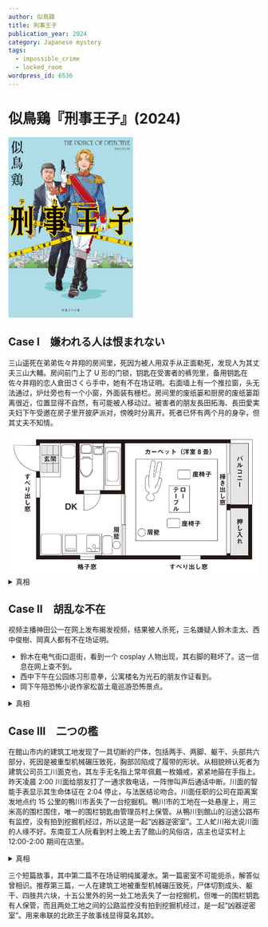 ```yaml
---
author: 似鳥鶏
title: 刑事王子
publication_year: 2024
category: Japanese mystery
tags:
  - impossible_crime
  - locked_room
wordpress_id: 6536
---
```


# 似鳥鶏『刑事王子』(2024)

<img src=images/2024_cover.jpg width=250/>

## Case Ⅰ　嫌われる人は恨まれない

三山遥死在弟弟佐々井翔的房间里，死因为被人用双手从正面勒死，发现人为其丈夫三山大輔。房间前门上了 U 形的门锁，钥匙在受害者的裤兜里，备用钥匙在佐々井翔的恋人倉田さくら手中，她有不在场证明。右面墙上有一个推拉窗，头无法通过，炉灶旁也有一个小窗，外面装有栅栏。房间里的废纸篓和厨房的废纸篓距离很近，位置显得不自然，有可能被人移动过。被害者的朋友長田拓海、長田愛実夫妇下午受邀在房子里开披萨派对，傍晚时分离开。死者已怀有两个月的身孕，但其丈夫不知情。

<img src=images/2024_locked_room.jpg width=500/>

<details><summary>真相</summary>
凶手是長田拓海。他白天用大头钉把地毯的中心固定在地板上，四角穿上几乎看不见的金属线，伸到推拉窗外。他晚上在窗外发出声响，等到受害者打开窗户往外看，从窗户伸手将她勒死，然后拉动细线让地毯旋转 180 度，最后回收细线，所以垃圾桶的位置不自然。

<img src=images/2024_rotate.jpg width=250/>
</details>

## Case Ⅱ　胡乱な不在

视频主播神田公一在网上发布揭发视频，结果被人杀死，三名嫌疑人鈴木圭太、西中俊樹、岡真人都有不在场证明。
* 鈴木在电气街口逛街，看到一个 cosplay 人物出现，其右脚的鞋坏了。这一信息在网上查不到。
* 西中下午在公园练习形意拳，公寓楼名为光石的朋友作证看到。
* 岡下午陪恐怖小说作家松苗土竜巡游恐怖景点。

<details><summary>真相</summary>
凶手是鈴木，他在市区各处安放了摄像头，其中一个录到了 cosplay 人物，他本人并不在电气街口。
</details>

## Case Ⅲ　二つの檻

在館山市内的建筑工地发现了一具切断的尸体，包括两手、两脚、躯干、头部共六部分，死因是被重型机械碾压致死，胸部凹陷成了履带的形状。从相貌辨认死者为建筑公司员工川面克也，其左手无名指上常年佩戴一枚婚戒，紧紧地箍在手指上。昨天凌晨 2:00 川面给朋友打了一通求救电话，一阵惨叫声后通话中断。川面的智能手表显示其生命体征在 2:04 停止，与法医结论吻合。川面任职的公司在距离案发地点约 15 公里的鴨川市丢失了一台挖掘机。鴨川市的工地在一处悬崖上，用三米高的围栏围住，唯一的围栏钥匙由管理员村上保管。从鴨川到館山的沿途公路布有监控，没有拍到挖掘机经过，所以这是一起“凶器逆密室”。工人虻川裕太说川面的人缘不好。东南亚工人阮看到村上晚上去了館山的风俗店，店主也证实村上 12:00-2:00 期间在店里。

<details><summary>真相</summary>
凶手是阮。尸体六个部分中只有头属于川面，其他部位取自另一个尸体 A。凶手在鴨川用挖掘机压死 A，让挖掘机驶进悬崖下的大海，带着 A 的躯干和四肢前往館山，逼迫被拘束的川面用其本人手机给朋友打求救电话，随即将其杀害。凶手取下川面的智能手表和婚戒，将婚戒戴在 A 的手指上，然后注入生理盐水使手指膨胀，使戒指牢牢地箍在手指上。凶手切下川面的头，和 A 的躯干四肢摆在一起，完成“被碾压致死的尸体”。
</details>

三个短篇故事，其中第二篇不在场证明纯属灌水。第一篇密室不可能扼杀，解答似曾相识。推荐第三篇，一人在建筑工地被重型机械碾压致死，尸体切割成头、躯干、四肢共六块，十五公里外的另一处工地丢失了一台挖掘机，但唯一的围栏钥匙有人保管，而且两处工地之间的公路监控没有拍到挖掘机经过，是一起“凶器逆密室”。用来串联的北欧王子故事线显得莫名其妙。